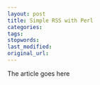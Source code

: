 ```yaml
---
layout: post
title: Simple RSS with Perl
categories:
tags:
stopwords:
last_modified:
original_url: 
---
```


The article goes here

